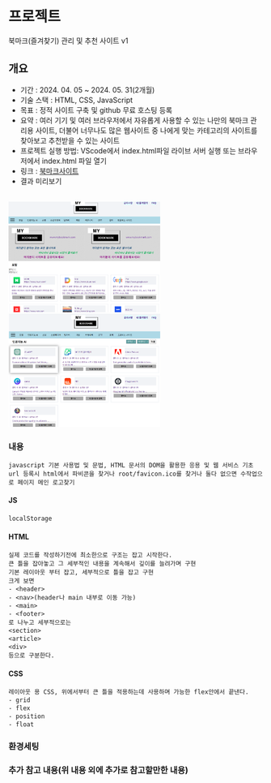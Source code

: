 <!-- [Home](..) -->

# 프로젝트
북마크(즐겨찾기) 관리 및 추천 사이트 v1

## 개요
- 기간 : 2024. 04. 05 ~  2024. 05. 31(2개월)
- 기술 스택 : HTML, CSS, JavaScript
- 목표 : 정적 사이트 구축 및 github 무료 호스팅 등록
- 요약 : 여러 기기 및 여러 브라우저에서 자유롭게 사용할 수 있는 나만의 북마크 관리용 사이트, 더불어 너무나도 많은 웹사이트 중 나에게 맞는 카테고리의 사이트를 찾아보고 추천받을 수 있는 사이트
- 프로젝트 실행 방법: VScode에서 index.html파일 라이브 서버 실행 또는 브라우저에서 index.html 파일 열기
- 링크 : [북마크사이트](https://mygorithm2020.github.io/BookmarkProject/project/pages/index.html)
- 결과 미리보기  
<br>
<img src="project/images/portal_ex.png" width="300px">
<img src="project/images/ai_ex.png" width="300px">


### 내용
    javascript 기본 사용법 및 문법, HTML 문서의 DOM을 활용한 응용 및 웹 서비스 기초
    url 등록시 html에서 파비콘을 찾거나 root/favicon.ico를 찾거나 둘다 없으면 수작업으로 페이지 메인 로고찾기

#### JS
    localStorage

#### HTML
    실제 코드를 작성하기전에 최소한으로 구조는 잡고 시작한다.
    큰 틀을 잡아놓고 그 세부적인 내용을 계속해서 깊이를 늘려가며 구현
    기본 레이아웃 부터 잡고, 세부적으로 틀을 잡고 구현
    크게 보면
    - <header>
    - <nav>(header나 main 내부로 이동 가능)
    - <main>
    - <footer>
    로 나누고 세부적으로는
    <section>
    <article>
    <div>
    등으로 구분한다.
    

#### CSS
    레이아웃 용 CSS, 위에서부터 큰 틀을 적용하는데 사용하며 가능한 flex안에서 끝낸다.
    - grid
    - flex
    - position
    - float



### 환경세팅


### 추가 참고 내용(위 내용 외에 추가로 참고할만한 내용)

